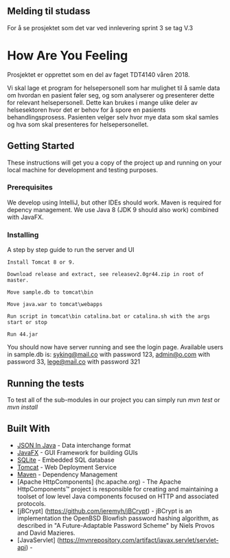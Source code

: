 ## Melding til studass

For å se prosjektet som det var ved innlevering sprint 3 se tag V.3

# How Are You Feeling

Prosjektet er opprettet som en del av faget TDT4140 våren 2018.

Vi skal lage et program for helsepersonell som har mulighet til å samle data om hvordan en pasient føler seg, og som analyserer og presenterer dette for relevant helsepersonell. Dette kan brukes i mange ulike deler av helsesektoren hvor det er behov for å spore en pasients behandlingsprosess. 
Pasienten velger selv hvor mye data som skal samles og hva som skal presenteres for helsepersonellet. 


## Getting Started

These instructions will get you a copy of the project up and running on your local machine for development and testing purposes.

### Prerequisites

We develop using IntelliJ, but other IDEs should work.
Maven is required for depency management.
We use Java 8 (JDK 9 should also work) combined with JavaFX.


### Installing

A step by step guide to run the server and UI
```
Install Tomcat 8 or 9.
```
```
Download release and extract, see releasev2.0gr44.zip in root of master.
```
```
Move sample.db to tomcat\bin
```
```
Move java.war to tomcat\webapps
```
```
Run script in tomcat\bin catalina.bat or catalina.sh with the args start or stop
```
```
Run 44.jar
```
You should now have server running and see the login page.
Available users in sample.db is:
syking@mail.co with password 123,
admin@o.com with password 33,
lege@mail.co with password 321

## Running the tests
To test all of the sub-modules in our project you can simply run _mvn test_ or _mvn install_

## Built With

* [JSON In Java](https://mvnrepository.com/artifact/org.json/json) - Data interchange format
* [JavaFX](www.ntnu.no/wiki/display/tdt4100/JavaFX) - GUI Framework for building GUIs
* [SQLite](https://www.sqlite.org/index.html) - Embedded SQL database
* [Tomcat](http://tomcat.apache.org/) - Web Deployment Service
* [Maven](https://maven.apache.org/) - Dependency Management
* [Apache HttpComponents] (hc.apache.org) - The Apache HttpComponents™ project is responsible for creating and maintaining a toolset of low level Java components focused on HTTP and associated protocols.
* [jBCrypt] (https://github.com/jeremyh/jBCrypt) - jBCrypt is an implementation the OpenBSD Blowfish password hashing algorithm, as described in "A Future-Adaptable Password Scheme" by Niels Provos and David Mazieres.
* [JavaServlet] (https://mvnrepository.com/artifact/javax.servlet/servlet-api) - 

